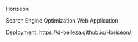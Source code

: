 Horiseon

Search Engine Optimization Web Application


Deployment:
https://d-belleza.github.io/Horiseon/
